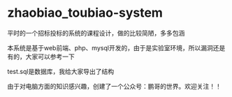 # zhaobiao_toubiao-system
平时的一个招标投标的系统的课程设计，做的比较简陋，多多包涵

本系统是基于web前端、php、mysql开发的，由于是实验室环境，所以漏洞还是有的，大家可以参考一下

test.sql是数据库，我给大家导出了结构

由于对电脑方面的知识感兴趣，创建了一个公众号：鹏哥的世界。欢迎关注！！

